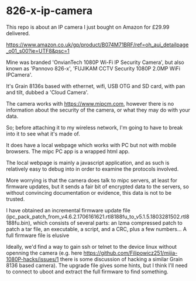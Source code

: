 # 826-x-ip-camera

This repo is about an IP camera I just bought on Amazon for £29.99 delivered.

https://www.amazon.co.uk/gp/product/B074M71BRF/ref=oh_aui_detailpage_o01_s00?ie=UTF8&psc=1

Mine was branded 'OnvianTech 1080P Wi-Fi IP Security Camera', but also known as 'Pannovo 826-x', 'FUJIKAM CCTV Security 1080P 2.0MP WiFi IPCamera'.

It's Grain 8136s based with ethernet, wifi, USB OTG and SD card, with pan and tilt, dubbed a 'Cloud Camera'.

The camera works with https://www.mipcm.com, however there is no information about the security of the camera, or what they may do with your data.

So; before attaching it to my wireless network, I'm going to have  to break into it to see what it's made of.

It does have a local webpage which works with PC but not with mobile browsers.  The mipc PC app is a wrapped html app.

The local webpage is mainly a javascript application, and as such is relatively easy to debug into in order to examine the protocols involved.

More worrying is that the camera does talk to mipc servers, at least for firmware updates, but it sends a fair bit of encrypted data to the servers, so without convincing documentation or evidence, this data is not to be trusted.

I have obtained an incremental firmware update file (ipc_pack_patch_from_v4.6.2.1706161621.rtl8188fu_to_v5.1.5.1803281502.rtl8188fu.bin), which consists of several parts: an lzma compressed patch to patch a tar file, an executable, a script, and a CRC, plus a few numbers...  A full firmware file is elusive

Ideally, we'd find a way to gain ssh or telnet to the device linux without openning the camera (e.g. here https://github.com/Filipowicz251/mijia-1080P-hacks/issues/1 there is some discussion of hacking a similar Grain 8136 based camera).  The upgrade file gives some hints, but I think I'll need to connect to uboot and extract the full firmware to find something. 

